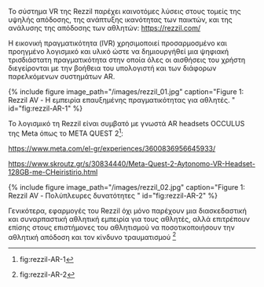 Το σύστημα VR της Rezzil παρέχει καινοτόμες λύσεις στους τομείς της υψηλής απόδοσης, της ανάπτυξης ικανότητας των παικτών, και της ανάλυσης της απόδοσης των αθλητών: https://rezzil.com/

Η εικονική πραγματικότητα (IVR) χρησιμοποιεί προσαρμοσμένο και προηγμένο λογισμικό και υλικό ώστε να δημιουργήθεί μια ψηφιακή τρισδιάστατη πραγματικότητα στην οποία όλες οι αισθήσεις του χρήστη διεγείρονται με την βοήθεια του υπολογιστή και των διάφορων παρελκόμενων συστημάτων AR.

{% include figure image_path="/images/rezzil_01.jpg" caption="Figure 1: Rezzil AV - Η εμπειρία επαυξημένης πραγματικότητας για αθλητές. " id="fig:rezzil-AR-1" %}

Το λογισμικό τη Rezzil είναι συμβατό με γνωστά AR headsets OCCULUS της Μeta όπως το META QUEST 2[^1]:

https://www.meta.com/el-gr/experiences/3600836956645933/

https://www.skroutz.gr/s/30834440/Meta-Quest-2-Aytonomo-VR-Headset-128GB-me-CHeiristirio.html

{% include figure image_path="/images/rezzil_02.jpg" caption="Figure 1: Rezzil AV - Πολύπλευρες δυνατότητες " id="fig:rezzil-AR-2" %}

Γενικότερα, εφαρμογές του Rezzil όχι μόνο παρέχουν μια διασκεδαστική και συναρπαστική αθλητική εμπειρία για τους αθλητές, αλλά επιτρέπουν επίσης στους επιστήμονες του αθλητισμού να ποσοτικοποιήσουν την αθλητική απόδοση και τον κίνδυνο τραυματισμού [^2]

[^1]: fig:rezzil-AR-1
[^2]: fig:rezzil-AR-2

